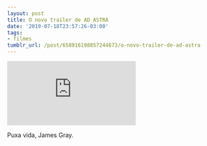 ```yaml
---
layout: post
title: O novo trailer de AD ASTRA
date: '2019-07-18T23:57:26-03:00'
tags:
- filmes
tumblr_url: /post/658916198857244673/o-novo-trailer-de-ad-astra
---
```

<iframe src="https://www.youtube.com/embed/nxi6rtBtBM0" title="YouTube video player" frameborder="0" allow="accelerometer; autoplay; clipboard-write; encrypted-media; gyroscope; picture-in-picture" allowfullscreen></iframe>

Puxa vida, James Gray.

